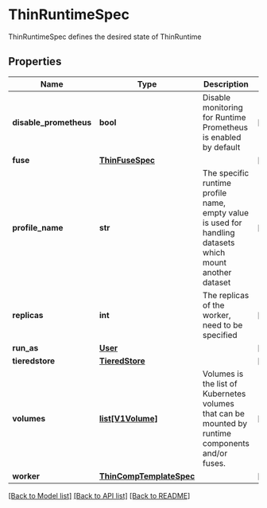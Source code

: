 # ThinRuntimeSpec

ThinRuntimeSpec defines the desired state of ThinRuntime
## Properties
Name | Type | Description | Notes
------------ | ------------- | ------------- | -------------
**disable_prometheus** | **bool** | Disable monitoring for Runtime Prometheus is enabled by default | [optional] 
**fuse** | [**ThinFuseSpec**](ThinFuseSpec.md) |  | [optional] 
**profile_name** | **str** | The specific runtime profile name, empty value is used for handling datasets which mount another dataset | [optional] 
**replicas** | **int** | The replicas of the worker, need to be specified | [optional] 
**run_as** | [**User**](User.md) |  | [optional] 
**tieredstore** | [**TieredStore**](TieredStore.md) |  | [optional] 
**volumes** | [**list[V1Volume]**](V1Volume.md) | Volumes is the list of Kubernetes volumes that can be mounted by runtime components and/or fuses. | [optional] 
**worker** | [**ThinCompTemplateSpec**](ThinCompTemplateSpec.md) |  | [optional] 

[[Back to Model list]](../README.md#documentation-for-models) [[Back to API list]](../README.md#documentation-for-api-endpoints) [[Back to README]](../README.md)


